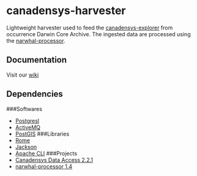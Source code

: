 canadensys-harvester
====================

Lightweight harvester used to feed the [canadensys-explorer](https://github.com/Canadensys/canadensys-explorer) from occurrence Darwin Core Archive. The ingested data are processed using the [narwhal-processor](https://github.com/Canadensys/narwhal-processor).

Documentation
-------------
Visit our [wiki](https://github.com/Canadensys/canadensys-harvester/wiki)


Dependencies
------------
###Softwares
* [Postgresl](http://www.postgresql.org/)
* [ActiveMQ](http://activemq.apache.org/)
* [PostGIS](http://postgis.net/)
###Libraries
* [Rome](https://github.com/rometools/rome)
* [Jackson](https://github.com/FasterXML/jackson)
* [Apache CLI](http://commons.apache.org/proper/commons-cli/)
###Projects
* [Canadensys Data Access 2.2.1](https://github.com/Canadensys/canadensys-data-access)
* [narwhal-processor 1.4](https://github.com/Canadensys/narwhal-processor)

